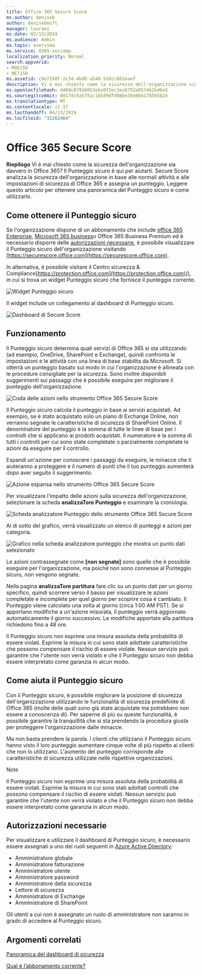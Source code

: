 ```yaml
---
title: Office 365 Secure Score
ms.author: deniseb
author: denisebmsft
manager: laurawi
ms.date: 02/13/2019
ms.audience: Admin
ms.topic: overview
ms.service: O365-seccomp
localization_priority: Normal
search.appverid:
- MOE150
- MET150
ms.assetid: c9e7160f-2c34-4bd0-a548-5ddcc862eaef
description: Vi è mai chiesto come la sicurezza dell'organizzazione sia davvero in Office 365? Il Punteggio sicuro è qui per aiutarti. Secure Score analizza la sicurezza dell'organizzazione in base alle normali attività e alle impostazioni di sicurezza di Office 365 e assegna un punteggio.
ms.openlocfilehash: dd0dc87910853eba9f2ec3ec6752e857462b46e5
ms.sourcegitcommit: 0017dc6a5f81c165d9dfd88be39a6bb17856582e
ms.translationtype: MT
ms.contentlocale: it-IT
ms.lasthandoff: 04/23/2019
ms.locfileid: "32262464"
---
```

# <a name="office-365-secure-score"></a>Office 365 Secure Score

**Riepilogo** Vi è mai chiesto come la sicurezza dell'organizzazione sia davvero in Office 365? Il Punteggio sicuro è qui per aiutarti. Secure Score analizza la sicurezza dell'organizzazione in base alle normali attività e alle impostazioni di sicurezza di Office 365 e assegna un punteggio. Leggere questo articolo per ottenere una panoramica del Punteggio sicuro e come utilizzarlo.
  
## <a name="how-to-get-to-secure-score"></a>Come ottenere il Punteggio sicuro

Se l'organizzazione dispone di un abbonamento che include [office 365 Enterprise](https://docs.microsoft.com/office365/enterprise/), [Microsoft 365 business](https://docs.microsoft.com/microsoft-365/business/)o Office 365 Business Premium ed è necessario disporre delle [autorizzazioni necessarie](#required-permissions), è possibile visualizzare il Punteggio sicuro dell'organizzazione visitando [https://securescore.office.com](https://securescore.office.com). 

In alternativa, è possibile visitare il Centro sicurezza & Compliance[https://protection.office.com](https://protection.office.com)(), in cui si trova un widget Punteggio sicuro che fornisce il punteggio corrente.

![Widget Punteggio sicuro](media/SecureScoreWidget-o365.png)

Il widget include un collegamento al dashboard di Punteggio sicuro.

![Dashboard di Secure Score](media/SecureScore-WelcomeScreen.png)
  
## <a name="how-it-works"></a>Funzionamento

Il Punteggio sicuro determina quali servizi di Office 365 si sta utilizzando (ad esempio, OneDrive, SharePoint e Exchange), quindi confronta le impostazioni e le attività con una linea di base stabilita da Microsoft. Si otterrà un punteggio basato sul modo in cui l'organizzazione è allineata con le procedure consigliate per la sicurezza. Sono inoltre disponibili suggerimenti sui passaggi che è possibile eseguire per migliorare il punteggio dell'organizzazione. 
  
![Coda delle azioni nello strumento Office 365 Secure Score](media/SecureScore-ActionsToTake.png)
  
Il Punteggio sicuro calcola il punteggio in base ai servizi acquistati. Ad esempio, se è stato acquistato solo un piano di Exchange Online, non verranno segnate le caratteristiche di sicurezza di SharePoint Online. Il denominatore del punteggio è la somma di tutte le linee di base per i controlli che si applicano ai prodotti acquistati. Il numeratore è la somma di tutti i controlli per cui sono state completate o parzialmente completate le azioni da eseguire per il controllo.

Espandi un'azione per conoscere i passaggi da eseguire, le minacce che ti aiuteranno a proteggere e il numero di punti che il tuo punteggio aumenterà dopo aver seguito il suggerimento.
  
![Azione espansa nello strumento Office 365 Secure Score](media/SecureScore-DetailedActionToTake.png)
  
Per visualizzare l'impatto delle azioni sulla sicurezza dell'organizzazione, selezionare la scheda **analizzaTore Punteggio** e esaminare la cronologia. 
  
![Scheda analizzatore Punteggio dello strumento Office 365 Secure Score](media/SecureScore-ScoreAnalyzer-7days.png)
  
Al di sotto del grafico, verrà visualizzato un elenco di punteggi e azioni per categoria. 
  
![Grafico nella scheda analizzatore punteggio che mostra un punto dati selezionato](media/SecureScore-Analyzer-breakdownbelowchart.png)
 
Le azioni contrassegnate come **[non segnate]** sono quelle che è possibile eseguire per l'organizzazione, ma poiché non sono connesse al Punteggio sicuro, non vengono segnate.  

Nella pagina **analizzaTore partitura** fare clic su un punto dati per un giorno specifico, quindi scorrere verso il basso per visualizzare le azioni completate e incomplete per quel giorno per scoprire cosa è cambiato. Il Punteggio viene calcolato una volta al giorno (circa 1:00 AM PST). Se si apportano modifiche a un'azione misurata, il punteggio verrà aggiornato automaticamente il giorno successivo. Le modifiche apportate alla partitura richiedono fino a 48 ore.

Il Punteggio sicuro non esprime una misura assoluta della probabilità di essere violati. Esprime la misura in cui sono state adottate caratteristiche che possono compensare il rischio di essere violate. Nessun servizio può garantire che l'utente non verrà violato e che il Punteggio sicuro non debba essere interpretato come garanzia in alcun modo.
 
## <a name="how-secure-score-helps"></a>Come aiuta il Punteggio sicuro

Con il Punteggio sicuro, è possibile migliorare la posizione di sicurezza dell'organizzazione utilizzando le funzionalità di sicurezza predefinite di Office 365 (molte delle quali sono già state acquistate ma potrebbero non essere a conoscenza di). Per saperne di più su queste funzionalità, è possibile garantire la tranquillità che si sta prendendo la procedura giusta per proteggere l'organizzazione dalle minacce.
  
Ma non basta prendere la parola. I clienti che utilizzano il Punteggio sicuro hanno visto il loro punteggio aumentare cinque volte di più rispetto ai clienti che non lo utilizzano. L'aumento del punteggio corrisponde alle caratteristiche di sicurezza utilizzate nelle rispettive organizzazioni.
  
> [!NOTE]
> Il Punteggio sicuro non esprime una misura assoluta della probabilità di essere violati. Esprime la misura in cui sono stati adottati controlli che possono compensare il rischio di essere violati. Nessun servizio può garantire che l'utente non verrà violato e che il Punteggio sicuro non debba essere interpretato come garanzia in alcun modo. 
  
## <a name="required-permissions"></a>Autorizzazioni necessarie

Per visualizzare e utilizzare il dashboard di Punteggio sicuro, è necessario essere assegnati a uno dei ruoli seguenti in [Azure Active Directory](https://docs.microsoft.com/azure/active-directory/users-groups-roles/directory-assign-admin-roles#available-roles):
- Amministratore globale
- Amministratore fatturazione
- Amministratore utente
- Amministratore password
- Amministratore della sicurezza
- Lettore di sicurezza
- Amministratore di Exchange
- Amministratore di SharePoint

 Gli utenti a cui non è assegnato un ruolo di amministratore non saranno in grado di accedere al Punteggio sicuro.

## <a name="related-topics"></a>Argomenti correlati

[Panoramica del dashboard di sicurezza](security-dashboard.md)

[Qual è l’abbonamento corrente?](https://docs.microsoft.com/office365/admin/admin-overview/what-subscription-do-i-have?view=o365-worldwide)
